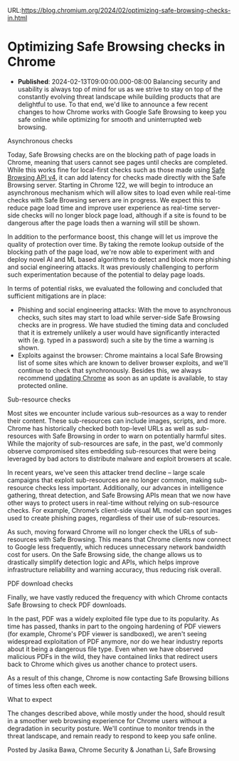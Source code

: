 URL:https://blog.chromium.org/2024/02/optimizing-safe-browsing-checks-in.html
# Optimizing Safe Browsing checks in Chrome
- **Published**: 2024-02-13T09:00:00.000-08:00
Balancing security and usability is always top of mind for us as we strive to stay on top of the constantly evolving threat landscape while building products that are delightful to use. To that end, we'd like to announce a few recent changes to how Chrome works with Google Safe Browsing to keep you safe online while optimizing for smooth and uninterrupted web browsing.

  

Asynchronous checks

Today, Safe Browsing checks are on the blocking path of page loads in Chrome, meaning that users cannot see pages until checks are completed. While this works fine for local-first checks such as those made using [Safe Browsing API v4](https://developers.google.com/safe-browsing/v4), it can add latency for checks made directly with the Safe Browsing server. Starting in Chrome 122, we will begin to introduce an asynchronous mechanism which will allow sites to load even while real-time checks with Safe Browsing servers are in progress. We expect this to reduce page load time and improve user experience as real-time server-side checks will no longer block page load, although if a site is found to be dangerous after the page loads then a warning will still be shown.

  

In addition to the performance boost, this change will let us improve the quality of protection over time. By taking the remote lookup outside of the blocking path of the page load, we're now able to experiment with and deploy novel AI and ML based algorithms to detect and block more phishing and social engineering attacks. It was previously challenging to perform such experimentation because of the potential to delay page loads.

  

In terms of potential risks, we evaluated the following and concluded that sufficient mitigations are in place:

* Phishing and social engineering attacks: With the move to asynchronous checks, such sites may start to load while server-side Safe Browsing checks are in progress. We have studied the timing data and concluded that it is extremely unlikely a user would have significantly interacted with (e.g. typed in a password) such a site by the time a warning is shown.
* Exploits against the browser: Chrome maintains a local Safe Browsing list of some sites which are known to deliver browser exploits, and we'll continue to check that synchronously. Besides this, we always recommend [updating Chrome](https://support.google.com/chrome/answer/95414) as soon as an update is available, to stay protected online.
  

Sub-resource checks

Most sites we encounter include various sub-resources as a way to render their content. These sub-resources can include images, scripts, and more. Chrome has historically checked both top-level URLs as well as sub-resources with Safe Browsing in order to warn on potentially harmful sites. While the majority of sub-resources are safe, in the past, we'd commonly observe compromised sites embedding sub-resources that were being leveraged by bad actors to distribute malware and exploit browsers at scale.

  

In recent years, we've seen this attacker trend decline – large scale campaigns that exploit sub-resources are no longer common, making sub-resource checks less important. Additionally, our advances in intelligence gathering, threat detection, and Safe Browsing APIs mean that we now have other ways to protect users in real-time without relying on sub-resource checks. For example, Chrome’s client-side visual ML model can spot images used to create phishing pages, regardless of their use of sub-resources.

  

As such, moving forward Chrome will no longer check the URLs of sub-resources with Safe Browsing. This means that Chrome clients now connect to Google less frequently, which reduces unnecessary network bandwidth cost for users. On the Safe Browsing side, the change allows us to drastically simplify detection logic and APIs, which helps improve infrastructure reliability and warning accuracy, thus reducing risk overall.

  

PDF download checks

Finally, we have vastly reduced the frequency with which Chrome contacts Safe Browsing to check PDF downloads.

  

In the past, PDF was a widely exploited file type due to its popularity. As time has passed, thanks in part to the ongoing hardening of PDF viewers (for example, Chrome's PDF viewer is sandboxed), we aren't seeing widespread exploitation of PDF anymore, nor do we hear industry reports about it being a dangerous file type. Even when we have observed malicious PDFs in the wild, they have contained links that redirect users back to Chrome which gives us another chance to protect users.

  

As a result of this change, Chrome is now contacting Safe Browsing billions of times less often each week.

  

What to expect

The changes described above, while mostly under the hood, should result in a smoother web browsing experience for Chrome users without a degradation in security posture. We'll continue to monitor trends in the threat landscape, and remain ready to respond to keep you safe online.

  

Posted by Jasika Bawa, Chrome Security & Jonathan Li, Safe Browsing